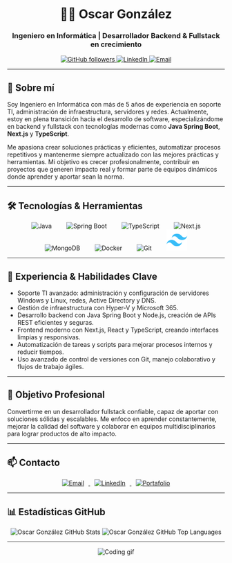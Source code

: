 <h1 align="center">👨‍💻 Oscar González</h1>
<h3 align="center">Ingeniero en Informática | Desarrollador Backend & Fullstack en crecimiento</h3>

<p align="center">
  <a href="https://github.com/oscarigonzalezg" target="_blank" rel="noopener noreferrer">
    <img alt="GitHub followers" src="https://img.shields.io/github/followers/oscarigonzalezg?style=social" />
  </a>
  <a href="https://www.linkedin.com/in/oscar-ignacio-gonzalez-gonzalez-911369171/" target="_blank" rel="noopener noreferrer">
    <img alt="LinkedIn" src="https://img.shields.io/badge/-LinkedIn-blue?style=flat-square&logo=linkedin&logoColor=white" />
  </a>
  <a href="mailto:ozkrgonzalez1201@gmail.com" target="_blank" rel="noopener noreferrer">
    <img alt="Email" src="https://img.shields.io/badge/-Email-D14836?style=flat-square&logo=gmail&logoColor=white" />
  </a>
</p>

---

## 🌟 Sobre mí

Soy Ingeniero en Informática con más de 5 años de experiencia en soporte TI, administración de infraestructura, servidores y redes. Actualmente, estoy en plena transición hacia el desarrollo de software, especializándome en backend y fullstack con tecnologías modernas como **Java Spring Boot**, **Next.js** y **TypeScript**.

Me apasiona crear soluciones prácticas y eficientes, automatizar procesos repetitivos y mantenerme siempre actualizado con las mejores prácticas y herramientas. Mi objetivo es crecer profesionalmente, contribuir en proyectos que generen impacto real y formar parte de equipos dinámicos donde aprender y aportar sean la norma.

---

## 🛠️ Tecnologías & Herramientas

<p align="center">
  <img alt="Java" src="https://cdn.jsdelivr.net/gh/devicons/devicon/icons/java/java-original.svg" width="48" style="margin:0 15px;" />
  <img alt="Spring Boot" src="https://cdn.jsdelivr.net/gh/devicons/devicon/icons/spring/spring-original.svg" width="48" style="margin:0 15px;" />
  <img alt="TypeScript" src="https://cdn.jsdelivr.net/gh/devicons/devicon/icons/typescript/typescript-original.svg" width="48" style="margin:0 15px;" />
  <img alt="Next.js" src="https://cdn.jsdelivr.net/gh/devicons/devicon/icons/nextjs/nextjs-original.svg" width="48" style="margin:0 15px;" />
  <img alt="MongoDB" src="https://cdn.jsdelivr.net/gh/devicons/devicon/icons/mongodb/mongodb-original.svg" width="48" style="margin:0 15px;" />
  <img alt="Docker" src="https://cdn.jsdelivr.net/gh/devicons/devicon/icons/docker/docker-original.svg" width="48" style="margin:0 15px;" />
  <img alt="Git" src="https://cdn.jsdelivr.net/gh/devicons/devicon/icons/git/git-original.svg" width="48" style="margin:0 15px;" />
  <img alt="Tailwind CSS" src="https://raw.githubusercontent.com/devicons/devicon/master/icons/tailwindcss/tailwindcss-original.svg" width="48" style="margin:0 15px;" />
</p>

---

## 🚀 Experiencia & Habilidades Clave

- Soporte TI avanzado: administración y configuración de servidores Windows y Linux, redes, Active Directory y DNS.
- Gestión de infraestructura con Hyper-V y Microsoft 365.
- Desarrollo backend con Java Spring Boot y Node.js, creación de APIs REST eficientes y seguras.
- Frontend moderno con Next.js, React y TypeScript, creando interfaces limpias y responsivas.
- Automatización de tareas y scripts para mejorar procesos internos y reducir tiempos.
- Uso avanzado de control de versiones con Git, manejo colaborativo y flujos de trabajo ágiles.

---

## 🎯 Objetivo Profesional

Convertirme en un desarrollador fullstack confiable, capaz de aportar con soluciones sólidas y escalables. Me enfoco en aprender constantemente, mejorar la calidad del software y colaborar en equipos multidisciplinarios para lograr productos de alto impacto.

---

## 📫 Contacto

<p align="center">
  <a href="mailto:ozkrgonzalez1201@gmail.com" target="_blank" rel="noopener noreferrer" title="Email">
    <img src="https://cdn.jsdelivr.net/gh/devicons/devicon/icons/gmail/gmail-original.svg" width="32" alt="Email" style="margin: 0 10px;" />
  </a>
  <a href="https://www.linkedin.com/in/oscar-ignacio-gonzalez-gonzalez-911369171/" target="_blank" rel="noopener noreferrer" title="LinkedIn">
    <img src="https://cdn.jsdelivr.net/gh/devicons/devicon/icons/linkedin/linkedin-original.svg" width="32" alt="LinkedIn" style="margin: 0 10px;" />
  </a>
  <a href="https://oscarigonzalezg.github.io/oscargonzalez/" target="_blank" rel="noopener noreferrer" title="Portafolio">
    <img src="https://cdn-icons-png.flaticon.com/512/1006/1006771.png" width="32" alt="Portafolio" style="margin: 0 10px;" />
  </a>
</p>

---

## 📊 Estadísticas GitHub

<p align="center">
  <img src="https://github-readme-stats.vercel.app/api?username=oscarigonzalezg&show_icons=true&theme=dark" alt="Oscar González GitHub Stats" />
  <img src="https://github-readme-stats.vercel.app/api/top-langs/?username=oscarigonzalezg&layout=compact&theme=dark" alt="Oscar González GitHub Top Languages" />
</p>

---

<p align="center">
  <img src="https://media.giphy.com/media/hvRJCLFzcasrR4ia7z/giphy.gif" width="150" alt="Coding gif" />
</p>

